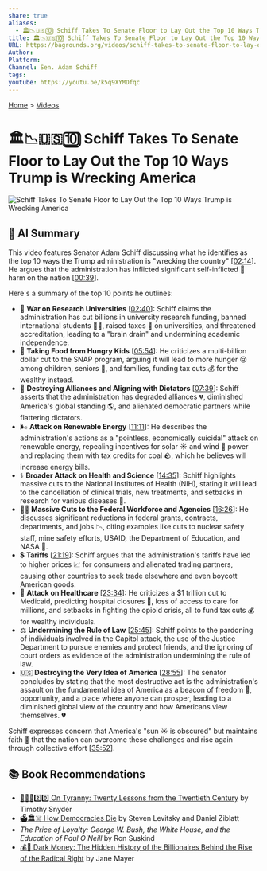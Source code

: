 ```yaml
---
share: true
aliases:
  - 🏛️📉🇺🇸🔟 Schiff Takes To Senate Floor to Lay Out the Top 10 Ways Trump is Wrecking America
title: 🏛️📉🇺🇸🔟 Schiff Takes To Senate Floor to Lay Out the Top 10 Ways Trump is Wrecking America
URL: https://bagrounds.org/videos/schiff-takes-to-senate-floor-to-lay-out-the-top-10-ways-trump-is-wrecking-america
Author: 
Platform: 
Channel: Sen. Adam Schiff
tags: 
youtube: https://youtu.be/k5q9XYMDfqc
---
```

[Home](../index.md) > [Videos](./index.md)  
# 🏛️📉🇺🇸🔟 Schiff Takes To Senate Floor to Lay Out the Top 10 Ways Trump is Wrecking America  
![Schiff Takes To Senate Floor to Lay Out the Top 10 Ways Trump is Wrecking America](https://youtu.be/k5q9XYMDfqc)  
  
## 🤖 AI Summary  
This video features Senator Adam Schiff discussing what he identifies as the top 10 ways the Trump administration is "wrecking the country" \[[02:14](http://www.youtube.com/watch?v=k5q9XYMDfqc&t=134)\]. He argues that the administration has inflicted significant self-inflicted 🤕 harm on the nation \[[00:39](http://www.youtube.com/watch?v=k5q9XYMDfqc&t=39)\].  
  
Here's a summary of the top 10 points he outlines:  
  
* 🔬 **War on Research Universities** \[[02:40](http://www.youtube.com/watch?v=k5q9XYMDfqc&t=160)\]: Schiff claims the administration has cut billions in university research funding, banned international students 🧑‍🎓, raised taxes 💸 on universities, and threatened accreditation, leading to a "brain drain" and undermining academic independence.  
* 🍎 **Taking Food from Hungry Kids** \[[05:54](http://www.youtube.com/watch?v=k5q9XYMDfqc&t=354)\]: He criticizes a multi-billion dollar cut to the SNAP program, arguing it will lead to more hunger 😢 among children, seniors 👴, and families, funding tax cuts 💰 for the wealthy instead.  
* 🤝 **Destroying Alliances and Aligning with Dictators** \[[07:39](http://www.youtube.com/watch?v=k5q9XYMDfqc&t=459)\]: Schiff asserts that the administration has degraded alliances 💔, diminished America's global standing 🌎, and alienated democratic partners while flattering dictators.  
* 🌬️ **Attack on Renewable Energy** \[[11:11](http://www.youtube.com/watch?v=k5q9XYMDfqc&t=671)\]: He describes the administration's actions as a "pointless, economically suicidal" attack on renewable energy, repealing incentives for solar ☀️ and wind 💨 power and replacing them with tax credits for coal 🪨, which he believes will increase energy bills.  
* ⚕️ **Broader Attack on Health and Science** \[[14:35](http://www.youtube.com/watch?v=k5q9XYMDfqc&t=875)\]: Schiff highlights massive cuts to the National Institutes of Health (NIH), stating it will lead to the cancellation of clinical trials, new treatments, and setbacks in research for various diseases 🦠.  
* 🧑‍💼 **Massive Cuts to the Federal Workforce and Agencies** \[[16:26](http://www.youtube.com/watch?v=k5q9XYMDfqc&t=986)\]: He discusses significant reductions in federal grants, contracts, departments, and jobs 📉, citing examples like cuts to nuclear safety staff, mine safety efforts, USAID, the Department of Education, and NASA 🚀.  
* 💲 **Tariffs** \[[21:19](http://www.youtube.com/watch?v=k5q9XYMDfqc&t=1279)\]: Schiff argues that the administration's tariffs have led to higher prices 📈 for consumers and alienated trading partners, causing other countries to seek trade elsewhere and even boycott American goods.  
* 🏥 **Attack on Healthcare** \[[23:34](http://www.youtube.com/watch?v=k5q9XYMDfqc&t=1414)\]: He criticizes a $1 trillion cut to Medicaid, predicting hospital closures 🏥, loss of access to care for millions, and setbacks in fighting the opioid crisis, all to fund tax cuts 💰 for wealthy individuals.  
* ⚖️ **Undermining the Rule of Law** \[[25:45](http://www.youtube.com/watch?v=k5q9XYMDfqc&t=1545)\]: Schiff points to the pardoning of individuals involved in the Capitol attack, the use of the Justice Department to pursue enemies and protect friends, and the ignoring of court orders as evidence of the administration undermining the rule of law.  
* 🇺🇸 **Destroying the Very Idea of America** \[[28:55](http://www.youtube.com/watch?v=k5q9XYMDfqc&t=1735)\]: The senator concludes by stating that the most destructive act is the administration's assault on the fundamental idea of America as a beacon of freedom 🗽, opportunity, and a place where anyone can prosper, leading to a diminished global view of the country and how Americans view themselves. 💔  
  
Schiff expresses concern that America's "sun ☀️ is obscured" but maintains faith 🙏 that the nation can overcome these challenges and rise again through collective effort \[[35:52](http://www.youtube.com/watch?v=k5q9XYMDfqc&t=2152)\].  
  
## 📚 Book Recommendations  
* [👑🚫📜2️⃣0️⃣ On Tyranny: Twenty Lessons from the Twentieth Century](../books/on-tyranny.md) by Timothy Snyder  
* [🗳️🏛️☠️ How Democracies Die](../books/how-democracies-die.md) by Steven Levitsky and Daniel Ziblatt  
* *The Price of Loyalty: George W. Bush, the White House, and the Education of Paul O'Neill* by Ron Suskind  
* [💰🤫 Dark Money: The Hidden History of the Billionaires Behind the Rise of the Radical Right](../books/dark-money-the-hidden-history-of-the-billionaires-behind-the-rise-of-the-radical-right.md) by Jane Mayer